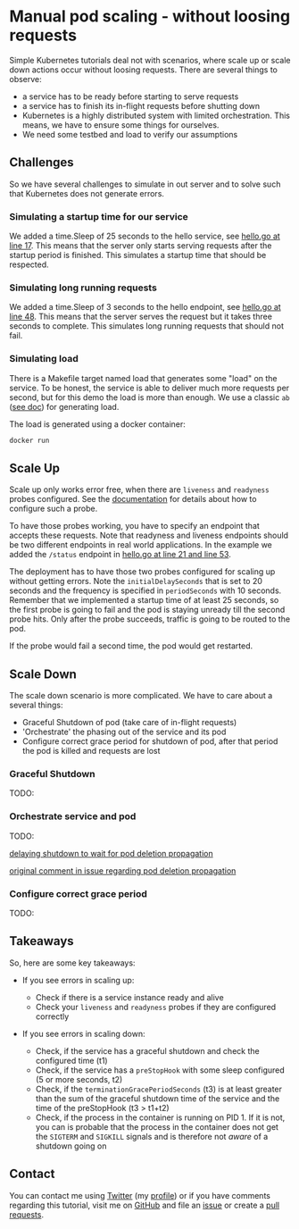# Manual pod scaling - without loosing requests

Simple Kubernetes tutorials deal not with scenarios, where scale up or scale down actions occur without loosing requests. There are several things to observe:

- a service has to be ready before starting to serve requests
- a service has to finish its in-flight requests before shutting down
- Kubernetes is a highly distributed system with limited orchestration. This means, we have to ensure some things for ourselves.
- We need some testbed and load to verify our assumptions

## Challenges

So we have several challenges to simulate in out server and to solve such that Kubernetes does not generate errors.

### Simulating a startup time for our service

We added a time.Sleep of 25 seconds to the hello service, see [hello.go at line 17](./hello.go). This means that the server only starts serving requests after the startup period is finished. This simulates a startup time that should be respected.

### Simulating long running requests

We added a time.Sleep of 3 seconds to the hello endpoint, see [hello.go at line 48](./hello.go). This means that the server serves the request but it takes three seconds to complete. This simulates long running requests that should not fail.

### Simulating load

There is a Makefile target named load that generates some "load" on the service. To be honest, the service is able to deliver much more requests per second, but for this demo the load is more than enough. We use a classic `ab` ([see doc](https://httpd.apache.org/docs/2.4/programs/ab.html)) for generating load. 

The load is generated using a docker container:

```bash
docker run 
```

## Scale Up

Scale up only works error free, when there are `liveness` and `readyness` probes configured. See the [documentation](https://kubernetes.io/docs/tasks/configure-pod-container/configure-liveness-readiness-startup-probes/) for details about how to configure such a probe.

To have those probes working, you have to specify an endpoint that accepts these requests. Note that readyness and liveness endpoints should be two different endpoints in real world applications. In the example we added the `/status` endpoint in [hello.go at line 21 and line 53](./hello.go).

The deployment has to have those two probes configured for scaling up without getting errors. Note the `initialDelaySeconds` that is set to 20 seconds and the frequency is specified in `periodSeconds` with 10 seconds. Remember that we implemented a startup time of at least 25 seconds, so the first probe is going to fail and the pod is staying unready till the second probe hits. Only after the probe succeeds, traffic is going to be routed to the pod.

If the probe would fail a second time, the pod would get restarted.

## Scale Down

The scale down scenario is more complicated. We have to care about a several things:

- Graceful Shutdown of pod (take care of in-flight requests)
- 'Orchestrate' the phasing out of the service and its pod
- Configure correct grace period for shutdown of pod, after that period the pod is killed and requests are lost

### Graceful Shutdown

TODO:

### Orchestrate service and pod

TODO:

[delaying shutdown to wait for pod deletion propagation](https://blog.gruntwork.io/delaying-shutdown-to-wait-for-pod-deletion-propagation-445f779a8304)

[original comment in issue regarding pod deletion propagation](https://github.com/kubernetes/kubernetes/issues/43576#issuecomment-297853203)

### Configure correct grace period

TODO:

## Takeaways

So, here are some key takeaways:

- If you see errors in scaling up:
  - Check if there is a service instance ready and alive
  - Check your `liveness` and `readyness` probes if they are configured correctly

- If you see errors in scaling down:
  - Check, if the service has a graceful shutdown and check the configured time (t1)
  - Check, if the service has a `preStopHook` with some sleep configured (5 or more seconds, t2)
  - Check, if the `terminationGracePeriodSeconds` (t3) is at least greater than the sum of the graceful shutdown time of the service and the time of the preStopHook (t3 > t1+t2)
  - Check, if the process in the container is running on PID 1. If it is not, you can is probable that the process in the container does not get the `SIGTERM` and `SIGKILL` signals and is therefore not _aware_ of a shutdown going on

## Contact

You can contact me using [Twitter](https://twitter.com/intent/tweet?url=https%3a%2f%2fstefanjacobs.github.io%2ftutorials%2f&text=Developing%20with%20Kubernetes%20and%20Docker%20on%20localhost%20without%20messing%20up%20your%20system&via=stefanjacobs&original_referer=https://stefanjacobs.github.io/tutorials/) (my [profile](https://twitter.com/stefanj78)) or if you have comments regarding this tutorial, visit me on [GitHub](https://github.com/stefanjacobs/tutorials) and file an [issue](https://github.com/stefanjacobs/tutorials/issues) or create a [pull requests](https://github.com/stefanjacobs/tutorials/pulls).
